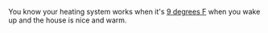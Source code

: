You know your heating system works when it's <a href="http://scripting.com/images/2019/12/08/morningTemperature.png">9 degrees F</a> when you wake up and the house is nice and warm. 
